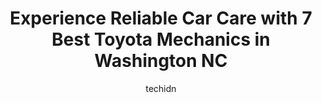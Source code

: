 ---
layout: ampstory
image: https://images.unsplash.com/photo-1604755940678-ffbf0c1fcc37?ixlib=rb-4.0.3&ixid=MnwxMjA3fDB8MHxwaG90by1wYWdlfHx8fGVufDB8fHx8&auto=format&fit=crop&w=640&h=853&q=80
author: techidn
featured: false
description: Trust your vehicles maintenance and repairs to the 7 best Toyota Mechanic in Washington NC, USA. With their extensive experience, cutting-edge technology, and commitment to customer satisfa
title: Experience Reliable Car Care with 7 Best Toyota Mechanics in Washington NC
cover:
   title: Experience Reliable Car Care with 7 Best Toyota Mechanics in Washington NC
   subtitle: Rickpate
   background: https://images.unsplash.com/photo-1604755940678-ffbf0c1fcc37?ixlib=rb-4.0.3&ixid=MnwxMjA3fDB8MHxwaG90by1wYWdlfHx8fGVufDB8fHx8&auto=format&fit=crop&w=640&h=853&q=80

pages: 
 - layout: thirds
   top: <h1>#1 Pecheles Ford</h1>
   bottom: "<p>After months of searching for a dealership with fair pricing on a new Bronco instead of $5-10k markups, we finally found Pecheles. Christian, we greatly appreciate your p</p>"
   background: https://www.knot35.com/toplist/wp-content/uploads/2023/06/best-toyota-mechanic-1-in-washington-nc-1685834924.jpeg
   backgroundblur: true
 - layout: thirds
   top: <h1>#2 Washington Quick Lube</h1>
   bottom: "<p>655 W 3rd St, Washington, NC 27889, United States</p>"
   background: https://www.knot35.com/toplist/wp-content/uploads/2023/06/best-toyota-mechanic-2-in-washington-nc-1685834924.jpeg
   cta:
      link: https://www.knot35.com/toplist/experience-reliable-car-care-with-7-best-toyota-mechanics-in-washington-nc/
      text: Experience Reliable Car Care with 7 Best Toyota Mechanics in Washington NC
 - layout: thirds
   top: <h1>#3 Warehouse Tire & Battery Sales</h1>
   bottom: "<p>301 Hackney Ave, Washington, NC 27889, United States</p>"
   background: https://www.knot35.com/toplist/wp-content/uploads/2023/06/best-toyota-mechanic-3-in-washington-nc-1685834925.png
   cta:
      link: https://www.knot35.com/toplist/experience-reliable-car-care-with-7-best-toyota-mechanics-in-washington-nc/
      text: Experience Reliable Car Care with 7 Best Toyota Mechanics in Washington NC
 - layout: thirds
   top: <h1>#4 Carolina Ave 76</h1>
   bottom: "<p>710 Carolina Ave, Washington, NC 27889, United States</p>"
   background: https://images.unsplash.com/photo-1522441815192-d9f04eb0615c?ixlib=rb-4.0.3&ixid=MnwxMjA3fDB8MHxwaG90by1wYWdlfHx8fGVufDB8fHx8&auto=format&fit=crop&w=640&h=853&q=80
   cta:
      link: https://www.knot35.com/toplist/experience-reliable-car-care-with-7-best-toyota-mechanics-in-washington-nc/
      text: Experience Reliable Car Care with 7 Best Toyota Mechanics in Washington NC
 - layout: thirds
   top: <h1>#5 Alligood Mechanical Services</h1>
   bottom: "<p>711 W 3rd St, Washington, NC 27889, United States</p>"
   background: https://images.unsplash.com/photo-1509114397022-ed747cca3f65?ixlib=rb-4.0.3&ixid=MnwxMjA3fDB8MHxwaG90by1wYWdlfHx8fGVufDB8fHx8&auto=format&fit=crop&w=640&h=853&q=80
   cta:
      link: https://www.knot35.com/toplist/experience-reliable-car-care-with-7-best-toyota-mechanics-in-washington-nc/
      text: Experience Reliable Car Care with 7 Best Toyota Mechanics in Washington NC
 - layout: thirds
   top: <h1>#6 Expert Auto Repair</h1>
   bottom: "<p>327 W 5th St, Washington, NC 27889, United States</p>"
   background: https://images.unsplash.com/photo-1618556658017-fd9c732d1360?ixlib=rb-4.0.3&ixid=MnwxMjA3fDB8MHxwaG90by1wYWdlfHx8fGVufDB8fHx8&auto=format&fit=crop&w=640&h=853&q=80
   cta:
      link: https://www.knot35.com/toplist/experience-reliable-car-care-with-7-best-toyota-mechanics-in-washington-nc/
      text: Experience Reliable Car Care with 7 Best Toyota Mechanics in Washington NC
 - layout: thirds
   top: <h1>#7 Haddocks Tire & Brake Services</h1>
   bottom: "<p>819 W 5th St, Washington, NC 27889, United States</p>"
   background: https://images.unsplash.com/photo-1536745287225-21d689278fd1?ixlib=rb-4.0.3&ixid=MnwxMjA3fDB8MHxwaG90by1wYWdlfHx8fGVufDB8fHx8&auto=format&fit=crop&w=640&h=853&q=80
   cta:
      link: https://www.knot35.com/toplist/experience-reliable-car-care-with-7-best-toyota-mechanics-in-washington-nc/
      text: Experience Reliable Car Care with 7 Best Toyota Mechanics in Washington NC
 - layout: thirds
   middle: Continue reading...
   background: https://images.unsplash.com/photo-1546497974-b213c9efb599?ixlib=rb-4.0.3&ixid=MnwxMjA3fDB8MHxwaG90by1wYWdlfHx8fGVufDB8fHx8&auto=format&fit=crop&w=640&h=853&q=80
   cta:
      link: https://www.knot35.com/toplist/experience-reliable-car-care-with-7-best-toyota-mechanics-in-washington-nc/
      text: Experience Reliable Car Care with 7 Best Toyota Mechanics in Washington NC
      
---